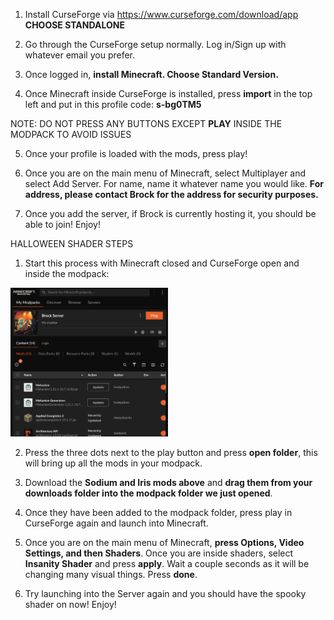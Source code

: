 1. Install CurseForge via https://www.curseforge.com/download/app **CHOOSE STANDALONE**

2. Go through the CurseForge setup normally. Log in/Sign up with whatever email you prefer.

3. Once logged in, **install Minecraft. Choose Standard Version.**

4. Once Minecraft inside CurseForge is installed, press **import** in the top left and put in this profile code: **s-bg0TM5**

NOTE: DO NOT PRESS ANY BUTTONS EXCEPT **PLAY** INSIDE THE MODPACK TO AVOID ISSUES
   
5. Once your profile is loaded with the mods, press play!

6. Once you are on the main menu of Minecraft, select Multiplayer and select Add Server. For name, name it whatever name you would like. **For address, please contact Brock for the address for security purposes.**

7. Once you add the server, if Brock is currently hosting it, you should be able to join! Enjoy!

HALLOWEEN SHADER STEPS

1. Start this process with Minecraft closed and CurseForge open and inside the modpack:
<img src="modpackimage.png" alt="CurseForge Modpack" width="50%">

2. Press the three dots next to the play button and press **open folder**, this will bring up all the mods in your modpack.

3. Download the **Sodium and Iris mods above** and **drag them from your downloads folder into the modpack folder we just opened**.

4. Once they have been added to the modpack folder, press play in CurseForge again and launch into Minecraft.

5. Once you are on the main menu of Minecraft, **press Options, Video Settings, and then Shaders**. Once you are inside shaders, select **Insanity Shader** and press **apply**. Wait a couple seconds as it will be changing many visual things. Press **done**.

6. Try launching into the Server again and you should have the spooky shader on now! Enjoy!













